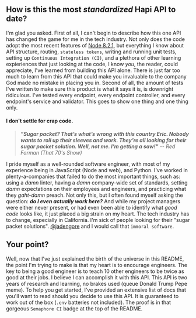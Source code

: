 ## How is this the most _standardized_ Hapi API to date?

I'm glad you asked. First of all, I can't begin to describe how this one API has changed the game for me in the tech industry. Not only does the code adopt the most recent features of [Node 8.2.1](https://nodejs.org), but everything I know about API structure, routing, `stateless tokens`, writing and running unit tests, setting up `Continuous Integration (CI)`, and a plethora of other learning expieriences that just looking at the code, I know _you_, the reader, could appreciate, I've learned from building this API alone. There is just far too much to learn from this API that could make you invaluable to the company God made no mistake in placing you in. Second of all, the amount of tests I've written to make sure this product is what it says it is, is downright ridiculous. I've tested every endpoint, every endpoint controller, and every endpoint's service and validator. This goes to show one thing and one thing only.

#### I don't settle for crap code.

> __*"Sugar packet? That’s what’s wrong with this country Eric. Nobody wants to roll up their sleeves and work. They’re all looking for their sugar packet solution. Well, not me. I’m getting a saw!"*__ -- _Red Forman (That 70's Show)_

I pride myself as a well-rounded software engineer, with most of my experience being in JavaScript (Node and web), and Python. I've worked in plenty-a-companies that failed to do the most important things, such as: using a _damn_ linter, having a _damn_ company-wide set of standards, setting _damn_ expectations on their employees and engineers, and practicing what they _gaht-damn_ preach. Not only this, but I often found myself asking the question: __*do I even actually work here?*__ And while my project managers were either never present, or had even been able to identify what _good code_ looks like, it just placed a big strain on my heart. The tech industry has to change, especially in California. I'm sick of people looking for their "sugar packet solutions". [@jadengore](https://github.com/jadengore) and I would call that `immoral software`.

## Your point?

Well, now that I've just explained the birth of the universe in this README, the point I'm trying to make is that my heart is to encourage engineers. The key to being a good engineer is to teach 10 other engineers to be twice as good at their jobs. I believe I can accomplish it with this API. This API is two years of research and learning, no brakes used (queue Donald Trump Pepe meme). To help you get started, I've provided an extensive list of docs that you'll want to read should you decide to use this API. It is guaranteed to work out of the box (`.env` batteries not included). The proof is in that gorgeous `Semaphore CI` badge at the top of the README.
